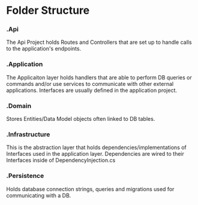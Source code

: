 # Folder Structure

### .Api

The Api Project holds Routes and Controllers that are set up to handle calls to the application's endpoints.
 
### .Application

The Applicaiton layer holds handlers that are able to perform DB queries or commands and/or use services to communicate with other external applications. Interfaces are usually defined in the application project.
 
### .Domain

Stores Entities/Data Model objects often linked to DB tables.

### .Infrastructure

This is the abstraction layer that holds dependencies/implementations of Interfaces used in the application layer. Dependencies are wired to their Interfaces inside of DependencyInjection.cs
 
### .Persistence

Holds database connection strings, queries and migrations used for communicating with a DB.
